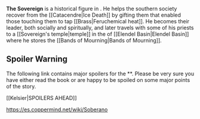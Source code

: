 **The Sovereign** is a historical figure in .
He helps the southern society recover from the [[Catacendre\|Ice Death]] by gifting them  that enabled those touching them to tap [[Brass\|Feruchemical heat]]. He becomes their leader, both socially and spiritually, and later travels with some of his priests to a [[Sovereign's temple\|temple]] in the  of [[Elendel Basin\|Elendel Basin]] where he stores the [[Bands of Mourning\|Bands of Mourning]].

## Spoiler Warning
The following link contains major spoilers for the **. Please be very sure you have either read the book or are happy to be spoiled on some major points of the story.

[[Kelsier\|SPOILERS AHEAD]]


https://es.coppermind.net/wiki/Soberano